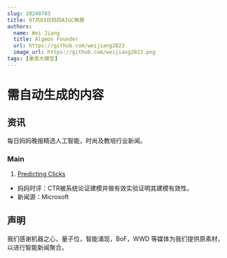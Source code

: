 ```yaml
---
slug: 20240703
title: 07月03日妈妈AIGC晚报
authors:
  name: Wei Jiang
  title: Algmon Founder
  url: https://github.com/weijiang2023
  image_url: https://github.com/weijiang2023.png
tags: [垂类大模型]
---
```


# 需自动生成的内容

## 资讯

每日妈妈晚报精选人工智能，时尚及教培行业新闻。

### Main

1. [Predicting Clicks](https://www.microsoft.com/en-us/research/wp-content/uploads/2016/02/predictingclicks.pdf)

- 妈妈时评：CTR被系统论证建模并做有效实验证明其建模有效性。
- 新闻源：Microsoft

## 声明

我们感谢机器之心，量子位，智能涌现，BoF，WWD 等媒体为我们提供原素材，以进行智能新闻聚合。

